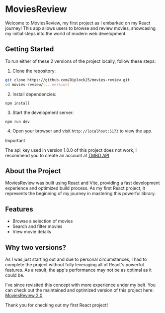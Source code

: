 # MoviesReview

Welcome to MoviesReview, my first project as I embarked on my React journey! This app allows users to browse and review movies, showcasing my initial steps into the world of modern web development.

## Getting Started

To run either of these 2 versions of the project locally, follow these steps:

1. Clone the repository:

```bash
git clone https://github.com/Diplock25/movies-review.git
cd movies-review/[...version]
```

2. Install dependencies:

```
npm install
```

3. Start the development server:

```
npm run dev
```

4. Open your browser and visit `http://localhost:5173` to view the app.

> [!IMPORTANT]
> The api_key used in version 1.0.0 of this project does not work, I recommend you to create an account at [TMBD API](https://developer.themoviedb.org/reference/intro/getting-started)

## About the Project

MoviesReview was built using React and Vite, providing a fast development experience and optimized build process. As my first React project, it represents the beginning of my journey in mastering this powerful library.

## Features

- Browse a selection of movies
- Search and filter movies
- View movie details

## Why two versions?

As I was just starting out and due to personal circumstances, I had to complete the project without fully leveraging all of React's powerful features. As a result, the app's performance may not be as optimal as it could be.

I've since revisited this concept with more experience under my belt. You can check out the maintained and optimized version of this project here: [MoviesReview 2.0](https://github.com/Diplock25/movies-review/2.0.0)

Thank you for checking out my first React project!
